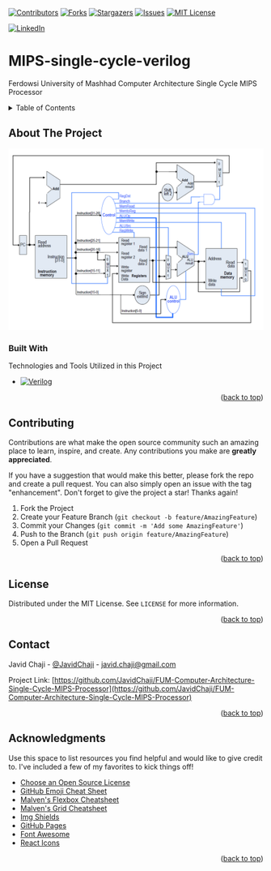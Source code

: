 <a name="readme-top"></a>


[![Contributors][Contributors-Shield]][Contributors-URL]
[![Forks][Forks-Shield]][Forks-URL]
[![Stargazers][Stars-Shield]][Stars-URL]
[![Issues][Issues-Shield]][Issues-URL]
[![MIT License][License-Shield]][License-URL]



[![LinkedIn][Linkedin-Shield]][Javid-Linkedin-URL]

# MIPS-single-cycle-verilog

Ferdowsi University of Mashhad Computer Architecture Single Cycle MIPS Processor



<!-- TABLE OF CONTENTS -->
<details>
  <summary>Table of Contents</summary>
  <ol>
    <li>
      <a href="#about-the-project">About The Project</a>
      <ul>
        <li><a href="#built-with">Built With</a></li>
      </ul>
    </li>
    <li>
      <a href="#getting-started">Getting Started</a>
      <ul>
        <li><a href="#prerequisites">Prerequisites</a></li>
        <li><a href="#installation">Installation</a></li>
      </ul>
    </li>
    <li><a href="#usage">Usage</a></li>
    <li><a href="#roadmap">Roadmap</a></li>
    <li><a href="#contributing">Contributing</a></li>
    <li><a href="#license">License</a></li>
    <li><a href="#contact">Contact</a></li>
    <li><a href="#acknowledgments">Acknowledgments</a></li>
  </ol>
</details>


<!-- ABOUT THE PROJECT -->
## About The Project

[![Product Screen Shot][Product-Screenshot]][Product-URL]




### Built With

Technologies and Tools Utilized in this Project


* [![Verilog][Verilog-Shield]][Verilog-URL]

<p align="right">(<a href="#readme-top">back to top</a>)</p>






<!-- CONTRIBUTING -->
## Contributing

Contributions are what make the open source community such an amazing place to learn, inspire, and create. Any contributions you make are **greatly appreciated**.

If you have a suggestion that would make this better, please fork the repo and create a pull request. You can also simply open an issue with the tag "enhancement".
Don't forget to give the project a star! Thanks again!

1. Fork the Project
2. Create your Feature Branch (`git checkout -b feature/AmazingFeature`)
3. Commit your Changes (`git commit -m 'Add some AmazingFeature'`)
4. Push to the Branch (`git push origin feature/AmazingFeature`)
5. Open a Pull Request

<p align="right">(<a href="#readme-top">back to top</a>)</p>





<!-- LICENSE -->
## License

Distributed under the MIT License. See `LICENSE` for more information.

<p align="right">(<a href="#readme-top">back to top</a>)</p>



<!-- CONTACT -->
## Contact

Javid Chaji - [@JavidChaji](https://twitter.com/JavidChaji) - javid.chaji@gmail.com

Project Link: [https://github.com/JavidChaji/FUM-Computer-Architecture-Single-Cycle-MIPS-Processor](https://github.com/JavidChaji/FUM-Computer-Architecture-Single-Cycle-MIPS-Processor)

<p align="right">(<a href="#readme-top">back to top</a>)</p>




<!-- ACKNOWLEDGMENTS -->
## Acknowledgments

Use this space to list resources you find helpful and would like to give credit to. I've included a few of my favorites to kick things off!

* [Choose an Open Source License](https://choosealicense.com)
* [GitHub Emoji Cheat Sheet](https://www.webpagefx.com/tools/emoji-cheat-sheet)
* [Malven's Flexbox Cheatsheet](https://flexbox.malven.co/)
* [Malven's Grid Cheatsheet](https://grid.malven.co/)
* [Img Shields](https://shields.io)
* [GitHub Pages](https://pages.github.com)
* [Font Awesome](https://fontawesome.com)
* [React Icons](https://react-icons.github.io/react-icons/search)

<p align="right">(<a href="#readme-top">back to top</a>)</p>





<!-- MARKDOWN LINKS & IMAGES -->
<!-- https://www.markdownguide.org/basic-syntax/#reference-style-links -->
<!-- https://ileriayo.github.io/markdown-badges/ -->

<!-- Contributors -->
[Contributors-Shield]: https://img.shields.io/github/contributors/javidchaji/FUM-Computer-Architecture-Single-Cycle-MIPS-Processor.svg?style=for-the-badge

[Contributors-URL]: https://github.com/javidchaji/FUM-Computer-Architecture-Single-Cycle-MIPS-Processor/graphs/contributors

<!-- Forks -->
[Forks-Shield]: https://img.shields.io/github/forks/javidchaji/FUM-Computer-Architecture-Single-Cycle-MIPS-Processor.svg?style=for-the-badge

[Forks-URL]: https://github.com/javidchaji/FUM-Computer-Architecture-Single-Cycle-MIPS-Processor/network/members


<!-- Stars -->
[Stars-Shield]: https://img.shields.io/github/stars/javidchaji/FUM-Computer-Architecture-Single-Cycle-MIPS-Processor.svg?style=for-the-badge

[Stars-URL]: https://github.com/javidchaji/FUM-Computer-Architecture-Single-Cycle-MIPS-Processor/stargazers


<!-- Issues -->
[Issues-Shield]: https://img.shields.io/github/issues/javidchaji/FUM-Computer-Architecture-Single-Cycle-MIPS-Processor.svg?style=for-the-badge

[Issues-URL]: https://github.com/javidchaji/FUM-Computer-Architecture-Single-Cycle-MIPS-Processor/issues


<!-- License -->
[License-Shield]: https://img.shields.io/github/license/javidchaji/FUM-Computer-Architecture-Single-Cycle-MIPS-Processor.svg?style=for-the-badge

[License-URL]: https://github.com/javidchaji/FUM-Computer-Architecture-Single-Cycle-MIPS-Processor/blob/master/LICENSE


<!-- Linkedin -->
[Linkedin-Shield]: https://img.shields.io/badge/linkedin-%230077B5.svg?style=for-the-badge&logo=linkedin&logoColor=white

[Javid-Linkedin-URL]: https://linkedin.com/in/javidchaji


<!-- Verilog -->
[Verilog-Shield]: https://img.shields.io/badge/Verilog-000000?style=for-the-badge&logo=v&logoColor=white

[Verilog-URL]: https://ieeexplore.ieee.org/document/5985443


<!-- Product -->
[Product-Screenshot]: Images/MIPS_Architecture_(Single-cycle).png

[Product-URL]: .
